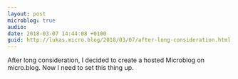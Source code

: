 ```yaml
---
layout: post
microblog: true
audio: 
date: 2018-03-07 14:44:08 +0100
guid: http://lukas.micro.blog/2018/03/07/after-long-consideration.html
---
```

After long consideration, I decided to create a hosted Microblog on micro.blog. Now I need to set this thing up.
